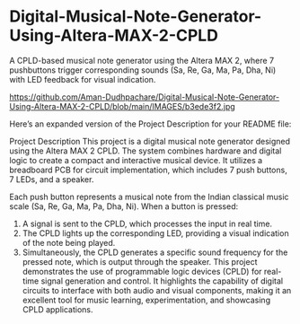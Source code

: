 # Digital-Musical-Note-Generator-Using-Altera-MAX-2-CPLD
A CPLD-based musical note generator using the Altera MAX 2, where 7 pushbuttons trigger corresponding sounds (Sa, Re, Ga, Ma, Pa, Dha, Ni) with LED feedback for visual indication.

https://github.com/Aman-Dudhpachare/Digital-Musical-Note-Generator-Using-Altera-MAX-2-CPLD/blob/main/IMAGES/b3ede3f2.jpg

Here’s an expanded version of the Project Description for your README file:

Project Description
This project is a digital musical note generator designed using the Altera MAX 2 CPLD. The system combines hardware and digital logic to create a compact and interactive musical device. It utilizes a breadboard PCB for circuit implementation, which includes 7 push buttons, 7 LEDs, and a speaker.

Each push button represents a musical note from the Indian classical music scale (Sa, Re, Ga, Ma, Pa, Dha, Ni). When a button is pressed:

1. A signal is sent to the CPLD, which processes the input in real time.
2. The CPLD lights up the corresponding LED, providing a visual indication of the note being played.
3. Simultaneously, the CPLD generates a specific sound frequency for the pressed note, which is output through the speaker.
This project demonstrates the use of programmable logic devices (CPLD) for real-time signal generation and control. It highlights the capability of digital circuits to interface with both audio and visual components, making it an excellent tool for music learning, experimentation, and showcasing CPLD applications.
